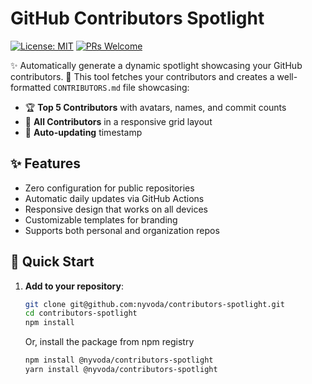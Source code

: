 # GitHub Contributors Spotlight

[![License: MIT](https://img.shields.io/badge/License-MIT-blue.svg)](https://opensource.org/licenses/MIT)
[![PRs Welcome](https://img.shields.io/badge/PRs-welcome-brightgreen.svg)](https://github.com/Adeel91/contributors-spotlight/pulls)

✨ Automatically generate a dynamic spotlight showcasing your GitHub contributors. 🌟 This tool fetches your contributors and creates a well-formatted `CONTRIBUTORS.md` file showcasing:

- 🏆 **Top 5 Contributors** with avatars, names, and commit counts
- 🌟 **All Contributors** in a responsive grid layout
- 📅 **Auto-updating** timestamp

## ✨ Features

- Zero configuration for public repositories
- Automatic daily updates via GitHub Actions
- Responsive design that works on all devices
- Customizable templates for branding
- Supports both personal and organization repos

## 🚀 Quick Start

1. **Add to your repository**:

   ```bash
   git clone git@github.com:nyvoda/contributors-spotlight.git
   cd contributors-spotlight
   npm install
   ```

   Or, install the package from npm registry

   ```bash
   npm install @nyvoda/contributors-spotlight
   yarn install @nyvoda/contributors-spotlight
   ```
